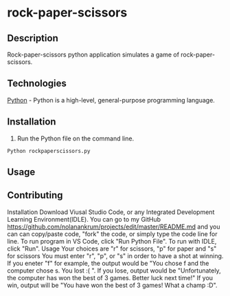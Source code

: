 # rock-paper-scissors

## Description
Rock-paper-scissors python application simulates a game of rock-paper-scissors.

## Technologies
[Python](https://www.python.org/) - Python is a high-level, general-purpose programming language.  

## Installation
1. Run the Python file on the command line.
```
Python rockpaperscissors.py
```
## Usage

## Contributing

 Installation
 Download Viusal Studio Code, or any Integrated Development Learning Environment(IDLE).
 You can go to my GitHub https://github.com/nolanankrum/projects/edit/master/README.md and you can can copy/paste code, "fork" the code, or simply type the code line for line.
 To run program in VS Code, click "Run Python File".
 To run with IDLE, click "Run".
 Usage
 Your choices are "r" for scissors, "p" for paper and "s" for scissors
 You must enter "r", "p", or "s" in order to have a shot at winning.
 If you eneter "f" for example, the output would be "You chose f and the computer chose s. You lost :( ".
 If you lose, output would be "Unfortunately, the computer has won the best of 3 games. Better luck next time!"
 If you win, output will be "You have won the best of 3 games! What a champ :D".
